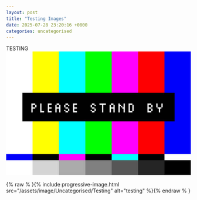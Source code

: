 ```yaml
---
layout: post
title: "Testing Images"
date: 2025-07-28 23:20:16 +0800
categories: uncategorised
---
```


TESTING
![test](/assets/image/Uncategorised/Testing)

{% raw % }{% include progressive-image.html
  src="/assets/image/Uncategorised/Testing"
  alt="testing"
%}{% endraw % }
